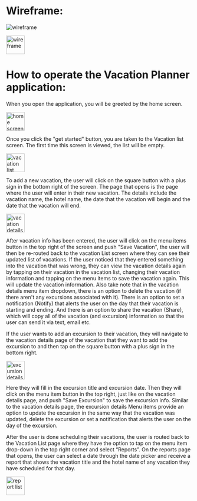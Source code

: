 <h1> Wireframe: </h1>

![wireframe](https://github.com/jordanbrakefield/vacation-planner/assets/54958144/07e0aa70-caab-4bf2-a94e-628ae1978a9b)

<img src="https://github.com/jordanbrakefield/vacation-planner/assets/54958144/07e0aa70-caab-4bf2-a94e-628ae1978a9b" height="50px" alt="wireframe">






<h1>How to operate the Vacation Planner application: </h1>

When you open the application, you will be greeted by the home screen.

<img src="https://github.com/jordanbrakefield/vacation-planner/assets/54958144/f8508eb2-e763-484c-bfd6-40032711fd7d" height="50px" alt="home screen">

Once you click the "get started" button, you are taken to the Vacation list screen. The first time this screen is viewed, the list will be empty. 

<img src="https://github.com/jordanbrakefield/vacation-planner/assets/54958144/655fe887-29ac-4b8d-9fbf-77abf0cb4968" height="50px" alt="vacation list">



To add a new vacation, the user will click on the square button with a plus sign in the bottom right of the screen. The page that opens is the page where the user will enter in their new vacation. The details include the vacation name, the hotel name, the date that the vacation will begin and the date that the vacation will end.

<img src="https://github.com/jordanbrakefield/vacation-planner/assets/54958144/37ce08d2-fd5e-4766-923a-ec87c906c837" height="50px" alt="vacation details">



After vacation info has been entered, the user will click on the menu items button in the top right of the screen and push "Save Vacation", the user will then be re-routed back to the vacation List screen where they can see their updated list of vacations. If the user noticed that they entered something into the vacation that was wrong, they can view the vacation details again by tapping on their vacation in the vacation list, changing their vacation information and tapping on the menu items to save the vacation again. This will update the vacation information. Also take note that in the vacation details menu item dropdown, there is an option to delete the vacation (if there aren't any excursions associated with it). There is an option to set a notification (Notify) that alerts the user on the day that their vacation is starting and ending. And there is an option to share the vacation (Share), which will copy all of the vacation (and excursion) information so that the user can send it via text, email etc.

If the user wants to add an excursion to their vacation, they will navigate to the vacation details page of the vacation that they want to add the excursion to and then tap on the square button with a plus sign in the bottom right.

<img src="https://github.com/jordanbrakefield/vacation-planner/assets/54958144/07d663bb-0062-4f22-88e1-8dcd64cb64db" height="50px" alt="excursion details">



Here they will fill in the excursion title and excursion date. Then they will click on the menu item button in the top right, just like on the vacation details page, and push "Save Excursion" to save the excursion info. Similar to the vacation details page, the excursion details Menu items provide an option to update the excursion in the same way that the vacation was updated, delete the excursion or set a notification that alerts the user on the day of the excursion.

After the user is done scheduling their vacations, the user is routed back to the Vacation List page where they have the option to tap on the menu item drop-down in the top right corner and select “Reports”. On the reports page that opens, the user can select a date through the date picker and receive a report that shows the vacation title and the hotel name of any vacation they have scheduled for that day. 

<img src="https://github.com/jordanbrakefield/vacation-planner/assets/54958144/9856301a-74c7-44d1-829a-94a014cf4eb9" height="50px" alt="report list"> 